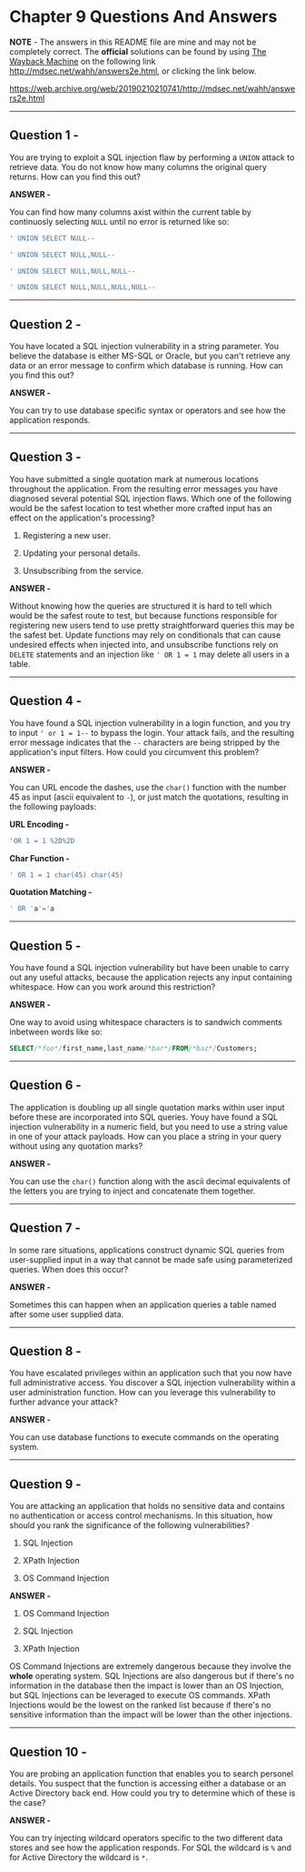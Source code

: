 # Chapter 9 Questions And Answers

**NOTE** - The answers in this README file are mine and may not be completely correct. The **official** solutions can be found by using [The Wayback Machine](https://web.archive.org/ "The WayBack Machine Website") on the following link http://mdsec.net/wahh/answers2e.html, or clicking the link below.

https://web.archive.org/web/20190210210741/http://mdsec.net/wahh/answers2e.html

---

## Question 1 -

You are trying to exploit a SQL injection flaw by performing a ```UNION``` attack to retrieve data. You do not know how many columns the original query returns. How can you find this out?

**ANSWER -**

You can find how many columns axist within the current table by continuosly selecting ```NULL``` until no error is returned like so:

```sql
' UNION SELECT NULL--
```

```sql
' UNION SELECT NULL,NULL--
```

```sql
' UNION SELECT NULL,NULL,NULL--
```

```sql
' UNION SELECT NULL,NULL,NULL,NULL--
```

---

## Question 2 -

You have located a SQL injection vulnerability in a string parameter. You believe the database is either MS-SQL or Oracle, but you can't retrieve any data or an error message to confirm which database is running. How can you find this out?

**ANSWER -**

You can try to use database specific syntax or operators and see how the application responds.

---

## Question 3 -

You have submitted a single quotation mark at numerous locations throughout the application. From the resulting error messages you have diagnosed several potential SQL injection flaws. Which one of the following would be the safest location to test whether more crafted input has an effect on the application's processing?

1. Registering a new user.

2. Updating your personal details.

3. Unsubscribing from the service.

**ANSWER -**

Without knowing how the queries are structured it is hard to tell which would be the safest route to test, but because functions responsible for registering new users tend to use pretty straightforward queries this may be the safest bet. Update functions may rely on conditionals that can cause undesired effects when injected into, and unsubscribe functions rely on ```DELETE``` statements and an injection like ```' OR 1 = 1``` may delete all users in a table.

---

## Question 4 -

You have found a SQL injection vulnerability in a login function, and you try to input ```' or 1 = 1--``` to bypass the login. Your attack fails, and the resulting error message indicates that the ```--``` characters are being stripped by the application's input filters. How could you circumvent this problem?

**ANSWER -**

You can URL encode the dashes, use the ```char()``` function with the number 45 as input (ascii equivalent to ```-```), or just match the quotations, resulting in the following payloads:

**URL Encoding -**

```sql
'OR 1 = 1 %2D%2D
```

**Char Function -**

```sql
' OR 1 = 1 char(45) char(45)
```

**Quotation Matching -**

```sql
' OR 'a'='a
```

---

## Question 5 -

You have found a SQL injection vulnerability but have been unable to carry out any useful attacks, because the application rejects any input containing whitespace. How can you work around this restriction?

**ANSWER -**

One way to avoid using whitespace characters is to sandwich comments inbetween words like so:


```sql
SELECT/*foo*/first_name,last_name/*bar*/FROM/*baz*/Customers;
```

---

## Question 6 -

The application is doubling up all single quotation marks within user input before these are incorporated into SQL queries. Youy have found a SQL injection vulnerability in a numeric field, but you need to use a string value in one of your attack payloads. How can you place a string in your query without using any quotation marks?

**ANSWER -**

You can use the ```char()``` function along with the ascii decimal equivalents of the letters you are trying to inject and concatenate them together.

---

## Question 7 -

In some rare situations, applications construct dynamic SQL queries from user-supplied input in a way that cannot be made safe using parameterized queries. When does this occur?

**ANSWER -**

Sometimes this can happen when an application queries a table named after some user supplied data.

---

## Question 8 -

You have escalated privileges within an application such that you now have full administrative access. You discover a SQL injection vulnerability within a user administration function. How can you leverage this vulnerability to further advance your attack?

**ANSWER -**

You can use database functions to execute commands on the operating system.

---

## Question 9 -

You are attacking an application that holds no sensitive data and contains no authentication or access control mechanisms. In this situation, how should you rank the significance of the following vulnerabilities?

1. SQL Injection

2. XPath Injection

3. OS Command Injection

**ANSWER -**

1. OS Command Injection

2. SQL Injection

3. XPath Injection

OS Command Injections are extremely dangerous because they involve the **whole** operating system. SQL Injections are also dangerous but if there's no information in the database then the impact is lower than an OS Injection, but SQL Injections can be leveraged to execute OS commands. XPath Injections would be the lowest on the ranked list because if there's no sensitive information than the impact will be lower than the other injections.

---

## Question 10 -

You are probing an application function that enables you to search personel details. You suspect that the function is accessing either a database or an Active Directory back end. How could you try to determine which of these is the case?

**ANSWER -**

You can try injecting wildcard operators specific to the two different data stores and see how the application responds. For SQL the wildcard is ```%``` and for Active Directory the wildcard is ```*```.

